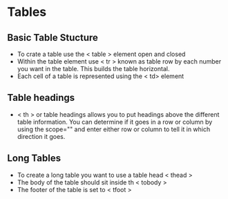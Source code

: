 # Tables

## Basic Table Stucture

- To crate a table use the < table > element open and closed
- Within the table element use < tr > known as table row by each number you want in the table.  This builds the table horizontal.
- Each cell of a table is represented using the < td> element 

## Table headings

- < th > or table headings allows you to put headings above the different table information.  You can determine if it goes in a row or column by using the scope="" and enter either row or column to tell it in which direction it goes.

## Long Tables

- To create a long table you want to use a table head < thead >
- The body of the table should sit inside th < tobody >
- The footer of the table is set to < tfoot >

